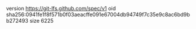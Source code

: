 version https://git-lfs.github.com/spec/v1
oid sha256:0941fe1f8f571b0f03aeacffe091e67004db94749f7c35e9c8ac6bd9bb272493
size 6225
